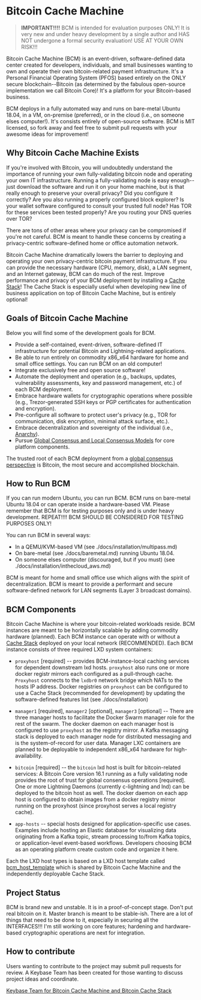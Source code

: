 
# Bitcoin Cache Machine

> **IMPORTANT!!!!**
> BCM is intended for evaluation purposes ONLY!
> It is very new and under heavy development by a single
> author and HAS NOT undergone a formal security evaluation!
> USE AT YOUR OWN RISK!!!

Bitcoin Cache Machine (BCM) is an event-driven, software-defined data center created for developers, individuals, and small businesses wanting to own and operate their own bitcoin-related payment infrastructure. It's a Personal Financial Operating System (PFOS) based entirely on the ONLY secure blockchain--Bitcoin (as determined by the fabulous open-source implementation we call Bitcoin Core)! It's a platform for your Bitcoin-based business.

BCM deploys in a fully automated way and runs on bare-metal Ubuntu 18.04, in a VM, on-premise (preferred), or in the cloud (i.e., on someone elses computer!). It's consists entirely of open-source software. BCM is MIT licensed, so fork away and feel free to submit pull requests with your awesome ideas for improvement!

## Why Bitcoin Cache Machine Exists

If you're involved with Bitcoin, you will undoubtedly understand the importance of running your own fully-validating bitcoin node and operating your own IT infrastructure. Running a fully-validating node is easy enough--just download the software and run it on your home machine, but is that really enough to preserve your overall privacy? Did you configure it correctly? Are you also running a properly configured block explorer? Is your wallet software configured to consult your trusted full node? Has TOR for these services been tested properly? Are you routing your DNS queries over TOR?

There are tons of other areas where your privacy can be compromised if you're not careful. BCM is meant to handle these concerns by creating a privacy-centric software-defined home or office automation network.

Bitcoin Cache Machine dramatically lowers the barrier to deploying and operating your own privacy-centric bitcoin payment infrastructure. If you can provide the necessary hardware (CPU, memory, disk), a LAN segment, and an Internet gateway, BCM can do much of the rest. Improve performance and privacy of your BCM deployment by installing a [Cache Stack](https://github.com/farscapian/bcm_cachestack)! The Cache Stack is especially useful when developing new line of business application on top of Bitcoin Cache Machine, but is entirely optional!

## Goals of Bitcoin Cache Machine

Below you will find some of the development goals for BCM.

* Provide a self-contained, event-driven, software-defined IT infrastructure for potential Bitcoin and Lightning-related applications.
* Be able to run entirely on commodity x86_x64 hardware for home and small office settings. You can run BCM on an old computer!
* Integrate exclusively free and open source software!
* Automate the deployment and operation (e.g., backups, updates, vulnerability assessments, key and password management, etc.) of each BCM deployment.
* Embrace hardware wallets for cryptographic operations where possible (e.g., Trezor-generated SSH keys or PGP certificates for authentication and encryption).
* Pre-configure all software to protect user's privacy (e.g., TOR for communication, disk encryption, minimal attack surface, etc.).
* Embrace decentralization and sovereignty of the individual (i.e., [Anarchy](https://en.wikipedia.org/wiki/Anarchy)).
* Pursue [Global Consensus and Local Consensus Models](https://twitter.com/SarahJamieLewis/status/1016832509709914112) for core platform components.

The trusted root of each BCM deployment from a [global consensus perspective](https://fieldnotes.resistant.tech/dags-and-decentralization/) is Bitcoin, the most secure and accomplished blockchain.

## How to Run BCM

If you can run modern Ubuntu, you can run BCM. BCM runs on bare-metal Ubuntu 18.04 or can operate inside a hardware-based VM. Please remember that BCM is for testing purposes only and is under heavy development. REPEAT!!!! BCM SHOULD BE CONSIDERED FOR TESTING PURPOSES ONLY!

You can run BCM in several ways:

* In a QEMU/KVM-based VM (see ./docs/installation/multipass.md)
* On bare-metal (see ./docs/baremetal.md) running Ubuntu 18.04.
* On someone elses computer (discouraged, but if you must) (see ./docs/installation/inthecloud_aws.md)

BCM is meant for home and small office use which aligns with the spirit of decentralization. BCM is meant to provide a performant and secure software-defined network for LAN segments (Layer 3 broadcast domains).

## BCM Components

Bitcoin Cache Machine is where your bitcoin-related workloads reside. BCM instances are meant to be horizontally scalable by adding commodity hardware (planned). Each BCM instance can operate with or without a [Cache Stack](https://github.com/farscapian/bcm_cachestack) deployed on your local network (RECOMMENDED). Each BCM instance consists of three required LXD system containers:

* `proxyhost` [required] -- provides BCM-instance-local caching services for dependent downstream lxd hosts. `proxyhost` also runs one or more docker registr mirrors each configured as a pull-through cache. `Proxyhost` connects to the `lxdbr0` network bridge which NATs to the hosts IP address. Docker registries on `proxyhost` can be configured to use a Cache Stack (recommended for development) by updating the software-defined features list (see ./docs/installation)

* `manager1` [required], `manager2` [optional], `manager3` [optional] -- There are three manager hosts to facilitate the Docker Swarm manager role for the rest of the swarm. The docker daemon on each manager host is configured to use `proxyhost` as the registry mirror. A Kafka messaging stack is deployed to each manager node for distributed messaging and is the system-of-record for user data. Manager LXC containers are planned to be deployable to independent x86_x64 hardware for high-availability.

* `bitcoin` [required] -- the `bitcoin` lxd host is built for bitcoin-related services: A Bitcoin Core version 16.1 running as a fully validating node provides the root of trust for global consensus operations [required]. One or more Lightning Daemons (currently c-lightning and lnd) can be deployed to the bitcoin host as well. The docker daemon on each app host is configured to obtain images from a docker registry mirror running on the proxyhost (since proxyhost serves a local registry cache).

* `app-hosts` -- special hosts designed for application-specific use cases. Examples include hosting an Elastic database for visualizing data originating from a Kafka topic, stream processing to/from Kafka topics, or application-level event-based workflows. Developers choosing BCM as an operating platform create custom code and organize it here.

Each the LXD host types is based on a LXD host template called [bcm_host_template](https://github.com/farscapian/bcm_host_template) which is shared by Bitcoin Cache Machine and the independently deployable Cache Stack.

## Project Status

BCM is brand new and unstable. It is in a proof-of-concept stage. Don't put real bitcoin on it. Master branch is meant to be stable-ish. There are a lot of things that need to be done to it, especially in securing all the INTERFACES!!! I'm still working on core features; hardening and hardware-based cryptographic operations are next for integration.

## How to contribute

Users wanting to contribute to the project may submit pull requests for review. A Keybase Team has been created for those wanting to discuss project ideas and coordinate.

[Keybase Team for Bitcoin Cache Machine and Bitcoin Cache Stack](https://keybase.io/team/btccachemachine)